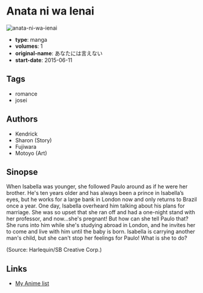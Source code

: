 # Anata ni wa Ienai

![anata-ni-wa-ienai](https://cdn.myanimelist.net/images/manga/1/247194.jpg)

-   **type**: manga
-   **volumes**: 1
-   **original-name**: あなたには言えない
-   **start-date**: 2015-06-11

## Tags

-   romance
-   josei

## Authors

-   Kendrick
-   Sharon (Story)
-   Fujiwara
-   Motoyo (Art)

## Sinopse

When Isabella was younger, she followed Paulo around as if he were her brother. He's ten years older and has always been a prince in Isabella’s eyes, but he works for a large bank in London now and only returns to Brazil once a year. One day, Isabella overheard him talking about his plans for marriage. She was so upset that she ran off and had a one-night stand with her professor, and now...she's pregnant! But how can she tell Paulo that? She runs into him while she's studying abroad in London, and he invites her to come and live with him until the baby is born. Isabella is carrying another man's child, but she can't stop her feelings for Paulo! What is she to do?

(Source: Harlequin/SB Creative Corp.)

## Links

-   [My Anime list](https://myanimelist.net/manga/130330/Anata_ni_wa_Ienai)
